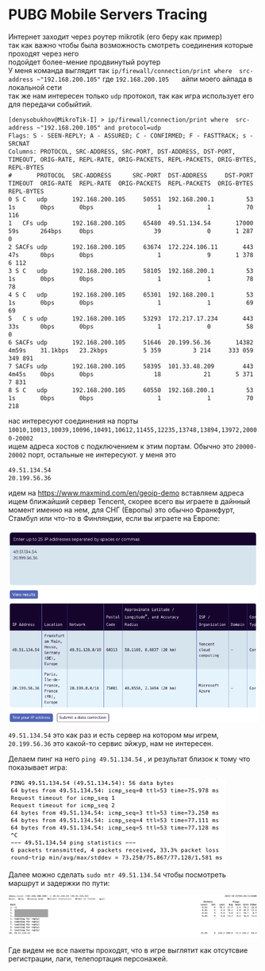 # PUBG Mobile Servers Tracing

Интернет заходит через роутер mikrotik  (его беру как пример)   
так как важно чтобы была возможность смотреть соединения которые проходят через него   
подойдет более-мение продвинутый роутер   
У меня команда выглядит так `ip/firewall/connection/print where  src-address ~"192.168.200.105"` где `192.168.200.105   ` айпи моего айпада в локальной сети   
так же нам интересен только `udp` протокол, так как игра использует его для передачи собыйтий. 

```
[denysobukhov@MikroTik-I] > ip/firewall/connection/print where  src-address ~"192.168.200.105" and protocol=udp
Flags: S - SEEN-REPLY; A - ASSURED; C - CONFIRMED; F - FASTTRACK; s - SRCNAT
Columns: PROTOCOL, SRC-ADDRESS, SRC-PORT, DST-ADDRESS, DST-PORT, TIMEOUT, ORIG-RATE, REPL-RATE, ORIG-PACKETS, REPL-PACKETS, ORIG-BYTES, REPL-BYTES
#       PROTOCOL  SRC-ADDRESS      SRC-PORT  DST-ADDRESS     DST-PORT  TIMEOUT  ORIG-RATE  REPL-RATE  ORIG-PACKETS  REPL-PACKETS  ORIG-BYTES  REPL-BYTES
0 S C   udp       192.168.200.105     50551  192.168.200.1         53  1s       0bps       0bps                  1             1          70         116
1   CFs udp       192.168.200.105     65480  49.51.134.54       17000  59s      264bps     0bps                 39             0       1 287           0
2 SACFs udp       192.168.200.105     63674  172.224.106.11       443  47s      0bps       0bps                  1             9       1 378       6 112
3 S C   udp       192.168.200.105     58105  192.168.200.1         53  1s       0bps       0bps                  1             1          78          78
4 S C   udp       192.168.200.105     65301  192.168.200.1         53  1s       0bps       0bps                  1             1          69          69
5   C s udp       192.168.200.105     53293  172.217.17.234       443  33s      0bps       0bps                  1             0          58           0
6 SACFs udp       192.168.200.105     51646  20.199.56.36       14382  4m59s    31.1kbps   23.2kbps          5 359         3 214     333 059     349 891
7 SACFs udp       192.168.200.105     58395  101.33.48.209        443  4m45s    0bps       0bps                 18            21       5 371       7 831
8 S C   udp       192.168.200.105     60550  192.168.200.1         53  1s       0bps       0bps                  1             1          70         218
```

нас интересуют соединения на порты `10010,10013,10039,10096,10491,10612,11455,12235,13748,13894,13972,20000-20002`  
ищем адреса хоcтов с подключением к этим портам. Обычно это `20000-20002` порт, остальные не интересуют.
у меня это  

```
49.51.134.54
20.199.56.36
```
идем на https://www.maxmind.com/en/geoip-demo вставляем адреса
ищем ближайший сервер Tencent, скорее всего вы играете в дайнный момент именно на нем, для СНГ (Европы) это обычно Франкфурт, Стамбул или что-то в Финляндии, если вы играете на Европе:

![geoip-demo screenshot](/Screenshot1.png)

`49.51.134.54` это как раз и есть сервер на котором мы игрем, `20.199.56.36` это какой-то сервис эйжур, нам не интересен.

Делаем пинг на него `ping 49.51.134.54` , и результат близок к тому что показывает игра:

![ping screenshot](/Screenshot3.png)

Далее можно сделать `sudo mtr 49.51.134.54` чтобы посмотреть маршрут и задержки по пути:

![mtr screenshot](/Screenshot2.png)

Где видем не все пакеты проходят, что в игре выглятит как отсутсвие регистрации, лаги, телепортация персонажей.



